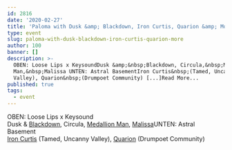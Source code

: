 ```yaml
---
id: 2816
date: '2020-02-27'
title: 'Paloma with Dusk &amp; Blackdown, Iron Curtis, Quarion &amp; More - Loose Lips'
type: event
slug: paloma-with-dusk-blackdown-iron-curtis-quarion-more
author: 100
banner: []
description: >-
  OBEN: Loose Lips x KeysoundDusk &amp;&nbsp;Blackdown, Circula,&nbsp;Medallion
  Man,&nbsp;Malissa UNTEN: Astral BasementIron Curtis&nbsp;(Tamed, Uncanny
  Valley), Quarion&nbsp;(Drumpoet Community) [...]Read More...
published: true
tags:
  - event
---
```

OBEN: Loose Lips x Keysound  
Dusk & [Blackdown](https://www.residentadvisor.net/dj/blackdown), Circula, [Medallion Man](https://www.residentadvisor.net/dj/medallionman), [Malissa](https://www.residentadvisor.net/dj/malissa-uk)UNTEN: Astral Basement  
[Iron Curtis](https://www.residentadvisor.net/dj/ironcurtis) (Tamed, Uncanny Valley), [Quarion](https://www.residentadvisor.net/dj/quarion) (Drumpoet Community)